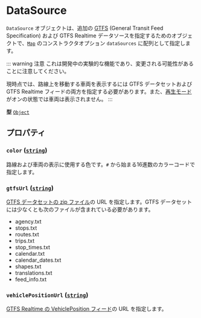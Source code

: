 # DataSource

`DataSource` オブジェクトは、追加の [GTFS](https://gtfs.org/ja/) (General Transit Feed Specification) および GTFS Realtime データソースを指定するためのオブジェクトで、[`Map`](./map.md) のコンストラクタオプション `dataSources` に配列として指定します。

::: warning 注意
これは開発中の実験的な機能であり、変更される可能性があることに注意してください。

現時点では、路線上を移動する車両を表示するには GTFS データセットおよび GTFS Realtime フィードの両方を指定する必要があります。また、[再生モード](../../user-guide/display-modes.md#%E5%86%8D%E7%94%9F%E3%83%A2%E3%83%BC%E3%83%88%E3%82%99)がオンの状態では車両は表示されません。
:::

**型** [`Object`](https://developer.mozilla.org/docs/Web/JavaScript/Reference/Global_Objects/Object)

## プロパティ

### **`color`** ([`string`](https://developer.mozilla.org/docs/Web/JavaScript/Reference/Global_Objects/String))

路線および車両の表示に使用する色です。`#` から始まる16進数のカラーコードで指定します。

### **`gtfsUrl`** ([`string`](https://developer.mozilla.org/docs/Web/JavaScript/Reference/Global_Objects/Object))

[GTFS データセットの zip ファイル](https://gtfs.org/ja/documentation/schedule/reference/#_10)の URL を指定します。GTFS データセットには少なくとも次のファイルが含まれている必要があります。

- agency.txt
- stops.txt
- routes.txt
- trips.txt
- stop_times.txt
- calendar.txt
- calendar_dates.txt
- shapes.txt
- translations.txt
- feed_info.txt

### **`vehiclePositionUrl`** ([`string`](https://developer.mozilla.org/docs/Web/JavaScript/Reference/Global_Objects/String))

[GTFS Realtime の VehiclePosition フィード](https://gtfs.org/ja/documentation/realtime/reference/#message-vehicleposition)の URL を指定します。
